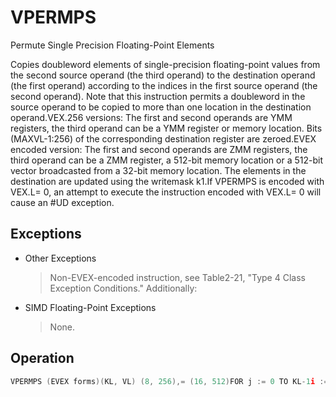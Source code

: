# VPERMPS

Permute Single Precision Floating-Point Elements

Copies doubleword elements of single-precision floating-point values from the second source operand (the third operand) to the destination operand (the first operand) according to the indices in the first source operand (the second operand).
Note that this instruction permits a doubleword in the source operand to be copied to more than one location in the destination operand.VEX.256 versions: The first and second operands are YMM registers, the third operand can be a YMM register or memory location.
Bits (MAXVL-1:256) of the corresponding destination register are zeroed.EVEX encoded version: The first and second operands are ZMM registers, the third operand can be a ZMM register, a 512-bit memory location or a 512-bit vector broadcasted from a 32-bit memory location.
The elements in the destination are updated using the writemask k1.If VPERMPS is encoded with VEX.L= 0, an attempt to execute the instruction encoded with VEX.L= 0 will cause an #UD exception.

## Exceptions

- Other Exceptions
  > Non-EVEX-encoded instruction, see Table2-21, "Type 4 Class Exception Conditions."
  > Additionally:
- SIMD Floating-Point Exceptions
  > None.

## Operation

```C
VPERMPS (EVEX forms)(KL, VL) (8, 256),= (16, 512)FOR j := 0 TO KL-1i := j * 64IF (EVEX.b = 1) AND (SRC2 *is memory*)THEN TMP_SRC2[i+31:i] := SRC2[31:0];ELSE TMP_SRC2[i+31:i] := SRC2[i+31:i];FI;ENDFOR;IF VL = 256TMP_DEST[31:0] := (TMP_SRC2[255:0] >> (SRC1[2:0] * 32))[31:0];TMP_DEST[63:32] := (TMP_SRC2[255:0] >> (SRC1[34:32] * 32))[31:0];TMP_DEST[95:64] := (TMP_SRC2[255:0] >> (SRC1[66:64] * 32))[31:0];TMP_DEST[127:96] := (TMP_SRC2[255:0] >> (SRC1[98:96] * 32))[31:0];TMP_DEST[159:128] := (TMP_SRC2[255:0] >> (SRC1[130:128] * 32))[31:0];TMP_DEST[255:224] := (TMP_SRC2[255:0] >> (SRC1[226:224] * 32))[31:0];FI;IF VL = 512TMP_DEST[31:0] := (TMP_SRC2[511:0] >> (SRC1[3:0] * 32))[31:0];TMP_DEST[63:32] := (TMP_SRC2[511:0] >> (SRC1[35:32] * 32))[31:0];TMP_DEST[95:64] := (TMP_SRC2[511:0] >> (SRC1[67:64] * 32))[31:0];TMP_DEST[127:96] := (TMP_SRC2[511:0] >> (SRC1[99:96] * 32))[31:0];TMP_DEST[159:128] := (TMP_SRC2[511:0] >> (SRC1[131:128] * 32))[31:0];TMP_DEST[191:160] := (TMP_SRC2[511:0] >> (SRC1[163:160] * 32))[31:0];TMP_DEST[223:192] := (TMP_SRC2[511:0] >> (SRC1[195:192] * 32))[31:0];TMP_DEST[255:224] := (TMP_SRC2[511:0] >> (SRC1[227:224] * 32))[31:0];TMP_DEST[287:256] := (TMP_SRC2[511:0] >> (SRC1[259:256] * 32))[31:0];TMP_DEST[319:288] := (TMP_SRC2[511:0] >> (SRC1[291:288] * 32))[31:0];TMP_DEST[351:320] := (TMP_SRC2[511:0] >> (SRC1[323:320] * 32))[31:0];TMP_DEST[383:352] := (TMP_SRC2[511:0] >> (SRC1[355:352] * 32))[31:0];TMP_DEST[415:384] := (TMP_SRC2[511:0] >> (SRC1[387:384] * 32))[31:0];TMP_DEST[447:416] := (TMP_SRC2[511:0] >> (SRC1[419:416] * 32))[31:0];TMP_DEST[479:448] :=(TMP_SRC2[511:0] >> (SRC1[451:448] * 32))[31:0];TMP_DEST[511:480] := (TMP_SRC2[511:0] >> (SRC1[483:480] * 32))[31:0];FI;FOR j := 0 TO KL-1i := j * 32IF k1[j] OR *no writemask*THEN DEST[i+31:i] := TMP_DEST[i+31:i]ELSE IF *merging-masking*; merging-maskingTHEN *DEST[i+31:i] remains unchanged*ELSE ; zeroing-maskingDEST[i+31:i] := 0;zeroing-maskingFI;FI;ENDFORDEST[MAXVL-1:VL] := 0VPERMPS (VEX.256 encoded version)DEST[31:0] := (SRC2[255:0] >> (SRC1[2:0] * 32))[31:0];DEST[63:32] := (SRC2[255:0] >> (SRC1[34:32] * 32))[31:0];DEST[95:64] := (SRC2[255:0] >> (SRC1[66:64] * 32))[31:0];DEST[127:96] := (SRC2[255:0] >> (SRC1[98:96] * 32))[31:0];DEST[159:128] := (SRC2[255:0] >> (SRC1[130:128] * 32))[31:0];DEST[191:160] := (SRC2[255:0] >> (SRC1[162:160] * 32))[31:0];DEST[223:192] := (SRC2[255:0] >> (SRC1[194:192] * 32))[31:0];DEST[255:224] := (SRC2[255:0] >> (SRC1[226:224] * 32))[31:0];DEST[MAXVL-1:256] := 0Intel C/C++ Compiler Intrinsic EquivalentVPERMPS __m512 _mm512_permutexvar_ps(__m512i i, __m512 a);VPERMPS __m512 _mm512_mask_permutexvar_ps(__m512 s, __mmask16 k, __m512i i, __m512 a);VPERMPS __m512 _mm512_maskz_permutexvar_ps( __mmask16 k, __m512i i, __m512 a);VPERMPS __m256 _mm256_permutexvar_ps(__m256 i, __m256 a);VPERMPS __m256 _mm256_mask_permutexvar_ps(__m256 s, __mmask8 k, __m256 i, __m256 a);
```
